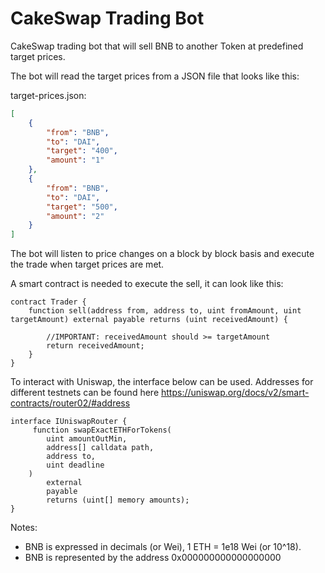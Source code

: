 # CakeSwap Trading Bot

CakeSwap trading bot that will sell BNB to another Token at predefined target prices.

The bot will read the target prices from a JSON file that looks like this:

target-prices.json:
```json
[
    {
        "from": "BNB",
        "to": "DAI",
        "target": "400",
        "amount": "1"
    },
    {
        "from": "BNB",
        "to": "DAI",
        "target": "500",
        "amount": "2"
    }
]
```

The bot will listen to price changes on a block by block basis and execute the trade when target prices are met.

A smart contract is needed to execute the sell, it can look like this:

```solidity
contract Trader {
    function sell(address from, address to, uint fromAmount, uint targetAmount) external payable returns (uint receivedAmount) {
        
        //IMPORTANT: receivedAmount should >= targetAmount
        return receivedAmount;
    }
}
```
To interact with Uniswap, the interface below can be used. Addresses for different testnets can be found here https://uniswap.org/docs/v2/smart-contracts/router02/#address

```solidity
interface IUniswapRouter {
     function swapExactETHForTokens(
        uint amountOutMin,
        address[] calldata path,
        address to,
        uint deadline
    )
        external
        payable
        returns (uint[] memory amounts);
}
```

Notes:

- BNB is expressed in decimals (or Wei), 1 ETH = 1e18 Wei (or 10^18). 
- BNB is represented by the address 0x000000000000000000
